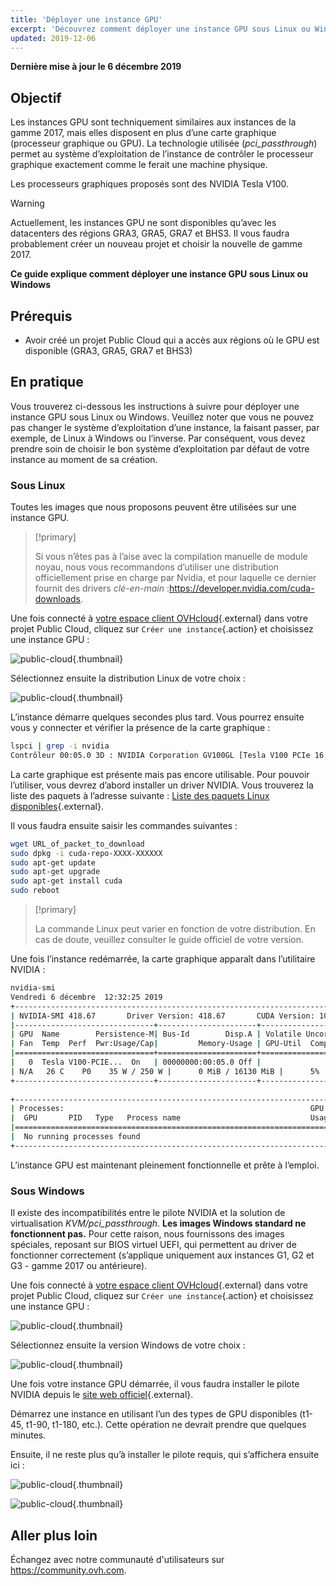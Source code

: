 ```yaml
---
title: 'Déployer une instance GPU'
excerpt: 'Découvrez comment déployer une instance GPU sous Linux ou Windows'
updated: 2019-12-06
---
```


**Dernière mise à jour le 6 décembre 2019**

## Objectif

Les instances GPU sont techniquement similaires aux instances de la gamme 2017, mais elles disposent en plus d’une carte graphique (processeur graphique ou GPU). La technologie utilisée (*pci_passthrough*) permet au système d’exploitation de l’instance de contrôler le processeur graphique exactement comme le ferait une machine physique.

Les processeurs graphiques proposés sont des NVIDIA Tesla V100. 

> [!warning]
>
> Actuellement, les instances GPU ne sont disponibles qu’avec les datacenters des régions GRA3, GRA5, GRA7 et BHS3. Il vous faudra probablement créer un nouveau projet et choisir la nouvelle de gamme 2017.
> 

**Ce guide explique comment déployer une instance GPU sous Linux ou Windows**

## Prérequis

- Avoir créé un projet Public Cloud qui a accès aux régions où le GPU est disponible (GRA3, GRA5, GRA7 et BHS3)

## En pratique

Vous trouverez ci-dessous les instructions à suivre pour déployer une instance GPU sous Linux ou Windows.
Veuillez noter que vous ne pouvez pas changer le système d’exploitation d’une instance, la faisant passer, par exemple, de Linux à Windows ou l’inverse. Par conséquent, vous devez prendre soin de choisir le bon système d’exploitation par défaut de votre instance au moment de sa création.


### Sous Linux

Toutes les images que nous proposons peuvent être utilisées sur une instance GPU.

> [!primary]
>
> Si vous n’êtes pas à l’aise avec la compilation manuelle de module noyau, nous vous recommandons d’utiliser une distribution officiellement prise en charge par Nvidia, et pour laquelle ce dernier fournit des drivers *clé-en-main* :<https://developer.nvidia.com/cuda-downloads>.
> 

Une fois connecté à [votre espace client OVHcloud](https://www.ovh.com/auth/?action=alleraugestionnaire){.external} dans votre projet Public Cloud, cliquez sur `Créer une instance`{.action} et choisissez une instance GPU :

![public-cloud](images/gpu.png){.thumbnail}

Sélectionnez ensuite la distribution Linux de votre choix :

![public-cloud](images/linuxchoice.png){.thumbnail}

L’instance démarre quelques secondes plus tard. Vous pourrez ensuite vous y connecter et vérifier la présence de la carte graphique : 

```bash
lspci | grep -i nvidia
Contrôleur 00:05.0 3D : NVIDIA Corporation GV100GL [Tesla V100 PCIe 16 Go] (rév. a1)
```

La carte graphique est présente mais pas encore utilisable. Pour pouvoir l’utiliser, vous devrez d’abord installer un driver NVIDIA. Vous trouverez la liste des paquets à l’adresse suivante : [Liste des paquets Linux disponibles](https://developer.download.nvidia.com/compute/cuda/repos/){.external}.

Il vous faudra ensuite saisir les commandes suivantes :

```sh
wget URL_of_packet_to_download
sudo dpkg -i cuda-repo-XXXX-XXXXXX
sudo apt-get update
sudo apt-get upgrade
sudo apt-get install cuda
sudo reboot
```

> [!primary]
>
> La commande Linux peut varier en fonction de votre distribution. En cas de doute, veuillez consulter le guide officiel de votre version.
> 


Une fois l’instance redémarrée, la carte graphique apparaît dans l’utilitaire NVIDIA :

```sh
nvidia-smi
Vendredi 6 décembre  12:32:25 2019       
+-----------------------------------------------------------------------------+
| NVIDIA-SMI 418.67       Driver Version: 418.67       CUDA Version: 10.1     |
|-------------------------------+----------------------+----------------------+
| GPU  Name        Persistence-M| Bus-Id        Disp.A | Volatile Uncorr. ECC |
| Fan  Temp  Perf  Pwr:Usage/Cap|         Memory-Usage | GPU-Util  Compute M. |
|===============================+======================+======================|
|   0  Tesla V100-PCIE...  On   | 00000000:00:05.0 Off |                    0 |
| N/A   26 C    P0    35 W / 250 W |      0 MiB / 16130 MiB |      5%      Par défaut |
+-------------------------------+----------------------+----------------------+
                                                                               
+-----------------------------------------------------------------------------+
| Processes:                                                       GPU Memory |
|  GPU       PID   Type   Process name                             Usage      |
|=============================================================================|
|  No running processes found                                                 |
+-----------------------------------------------------------------------------+
```

L’instance GPU est maintenant pleinement fonctionnelle et prête à l’emploi.


### Sous Windows

Il existe des incompatibilités entre le pilote NVIDIA et la solution de virtualisation *KVM/pci_passthrough*. **Les images Windows standard ne fonctionnent pas.**
Pour cette raison, nous fournissons des images spéciales, reposant sur BIOS virtuel UEFI, qui permettent au driver de fonctionner correctement (s’applique uniquement aux instances G1, G2 et G3 - gamme 2017 ou antérieure).

Une fois connecté à [votre espace client OVHcloud](https://www.ovh.com/auth/?action=alleraugestionnaire){.external} dans votre projet Public Cloud, cliquez sur `Créer une instance`{.action} et choisissez une instance GPU :

![public-cloud](images/gpu.png){.thumbnail}

Sélectionnez ensuite la version Windows de votre choix : 

![public-cloud](images/oschoice.png){.thumbnail}

Une fois votre instance GPU démarrée, il vous faudra installer le pilote NVIDIA depuis le [site web officiel](https://www.nvidia.com/Download/index.aspx){.external}.

Démarrez une instance en utilisant l’un des types de GPU disponibles (t1-45, t1-90, t1-180, etc.). Cette opération ne devrait prendre que quelques minutes.

Ensuite, il ne reste plus qu’à installer le pilote requis, qui s’affichera ensuite ici :

![public-cloud](images/driverson.png){.thumbnail}

![public-cloud](images/devicemanager.png){.thumbnail}

## Aller plus loin

Échangez avec notre communauté d'utilisateurs sur <https://community.ovh.com>.
